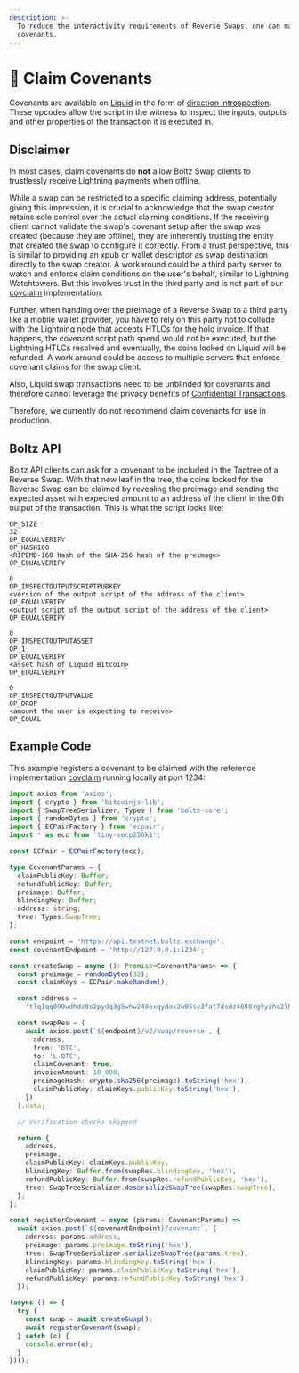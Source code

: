 ```yaml
---
description: >-
  To reduce the interactivity requirements of Reverse Swaps, one can make use of
  covenants.
---
```


# 📜 Claim Covenants

Covenants are available on [Liquid](https://liquid.net/) in the form of [direction introspection](https://github.com/ElementsProject/elements/blob/master/doc/tapscript_opcodes.md#new-opcodes-for-additional-functionality). These opcodes allow the script in the witness to inspect the inputs, outputs and other properties of the transaction it is executed in.

## Disclaimer

In most cases, claim covenants do **not** allow Boltz Swap clients to trustlessly receive Lightning payments when offline.

While a swap can be restricted to a specific claiming address, potentially giving this impression, it is crucial to acknowledge that the swap creator retains sole control over the actual claiming conditions. If the receiving client cannot validate the swap's covenant setup after the swap was created (because they are offline), they are inherently trusting the entity that created the swap to configure it correctly. From a trust perspective, this is similar to providing an xpub or wallet descriptor as swap destination directly to the swap creator. A workaround could be a third party server to watch and enforce claim conditions on the user's behalf, similar to Lightning Watchtowers. But this involves trust in the third party and is not part of our [covclaim](https://github.com/BoltzExchange/covclaim) implementation.

Further, when handing over the preimage of a Reverse Swap to a third party like a mobile wallet provider, you have to rely on this party not to collude with the Lightning node that accepts HTLCs for the hold invoice. If that happens, the covenant script path spend would not be executed, but the Lightning HTLCs resolved and eventually, the coins locked on Liquid will be refunded. A work around could be access to multiple servers that enforce covenant claims for the swap client.

Also, Liquid swap transactions need to be unblinded for covenants and therefore cannot leverage the privacy benefits of [Confidential Transactions](https://glossary.blockstream.com/confidential-transactions/).

Therefore, we currently do not recommend claim covenants for use in production.

## Boltz API

Boltz API clients can ask for a covenant to be included in the Taptree of a Reverse Swap. With that new leaf in the tree, the coins locked for the Reverse Swap can be claimed by revealing the preimage and sending the expected asset with expected amount to an address of the client in the 0th output of the transaction. This is what the script looks like:

```
OP_SIZE
32
OP_EQUALVERIFY
OP_HASH160
<RIPEMD-160 hash of the SHA-256 hash of the preimage>
OP_EQUALVERIFY

0
OP_INSPECTOUTPUTSCRIPTPUBKEY
<version of the output script of the address of the client>
OP_EQUALVERIFY
<output script of the output script of the address of the client>
OP_EQUALVERIFY

0
OP_INSPECTOUTPUTASSET
OP_1
OP_EQUALVERIFY
<asset hash of Liquid Bitcoin>
OP_EQUALVERIFY

0
OP_INSPECTOUTPUTVALUE
OP_DROP
<amount the user is expecting to receive>
OP_EQUAL
```

## Example Code

This example registers a covenant to be claimed with the reference implementation [covclaim](https://github.com/BoltzExchange/covclaim/) running locally at port 1234:

```typescript
import axios from 'axios';
import { crypto } from 'bitcoinjs-lib';
import { SwapTreeSerializer, Types } from 'boltz-core';
import { randomBytes } from 'crypto';
import { ECPairFactory } from 'ecpair';
import * as ecc from 'tiny-secp256k1';

const ECPair = ECPairFactory(ecc);

type CovenantParams = {
  claimPublicKey: Buffer;
  refundPublicKey: Buffer;
  preimage: Buffer;
  blindingKey: Buffer;
  address: string;
  tree: Types.SwapTree;
};

const endpoint = 'https://api.testnet.boltz.exchange';
const covenantEndpoint = 'http://127.0.0.1:1234';

const createSwap = async (): Promise<CovenantParams> => {
  const preimage = randomBytes(32);
  const claimKeys = ECPair.makeRandom();

  const address =
    'tlq1qq090wdhdz8s2pydq3g5whw248exqydax2w05sv3fat7dsdz4088rg9yzha2lh8rcr2wq4ek244ug77al8ps27shp59e588azj';

  const swapRes = (
    await axios.post(`${endpoint}/v2/swap/reverse`, {
      address,
      from: 'BTC',
      to: 'L-BTC',
      claimCovenant: true,
      invoiceAmount: 10_000,
      preimageHash: crypto.sha256(preimage).toString('hex'),
      claimPublicKey: claimKeys.publicKey.toString('hex'),
    })
  ).data;

  // Verification checks skipped

  return {
    address,
    preimage,
    claimPublicKey: claimKeys.publicKey,
    blindingKey: Buffer.from(swapRes.blindingKey, 'hex'),
    refundPublicKey: Buffer.from(swapRes.refundPublicKey, 'hex'),
    tree: SwapTreeSerializer.deserializeSwapTree(swapRes.swapTree),
  };
};

const registerCovenant = async (params: CovenantParams) =>
  await axios.post(`${covenantEndpoint}/covenant`, {
    address: params.address,
    preimage: params.preimage.toString('hex'),
    tree: SwapTreeSerializer.serializeSwapTree(params.tree),
    blindingKey: params.blindingKey.toString('hex'),
    claimPublicKey: params.claimPublicKey.toString('hex'),
    refundPublicKey: params.refundPublicKey.toString('hex'),
  });

(async () => {
  try {
    const swap = await createSwap();
    await registerCovenant(swap);
  } catch (e) {
    console.error(e);
  }
})();
```

